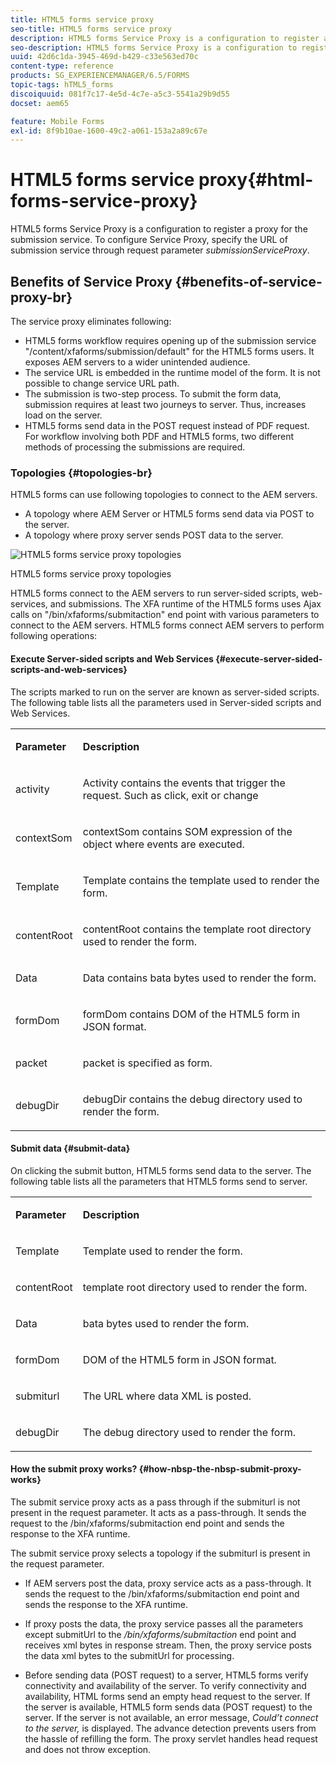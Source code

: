 ```yaml
---
title: HTML5 forms service proxy
seo-title: HTML5 forms service proxy
description: HTML5 forms Service Proxy is a configuration to register a proxy for the submission service. To configure Service Proxy, specify the URL of submission service through request parameter submissionServiceProxy.
seo-description: HTML5 forms Service Proxy is a configuration to register a proxy for the submission service. To configure Service Proxy, specify the URL of submission service through request parameter submissionServiceProxy.
uuid: 42d6c1da-3945-469d-b429-c33e563ed70c
content-type: reference
products: SG_EXPERIENCEMANAGER/6.5/FORMS
topic-tags: hTML5_forms
discoiquuid: 081f7c17-4e5d-4c7e-a5c3-5541a29b9d55
docset: aem65

feature: Mobile Forms
exl-id: 8f9b10ae-1600-49c2-a061-153a2a89c67e
---
```

# HTML5 forms service proxy{#html-forms-service-proxy}

HTML5 forms Service Proxy is a configuration to register a proxy for the submission service. To configure Service Proxy, specify the URL of submission service through request parameter *submissionServiceProxy*.

## Benefits of Service Proxy {#benefits-of-service-proxy-br}

The service proxy eliminates following:

* HTML5 forms workflow requires opening up of the submission service "/content/xfaforms/submission/default" for the HTML5 forms users. It exposes AEM servers to a wider unintended audience.
* The service URL is embedded in the runtime model of the form. It is not possible to change service URL path.
* The submission is two-step process. To submit the form data, submission requires at least two journeys to server. Thus, increases load on the server.
* HTML5 forms send data in the POST request instead of PDF request. For workflow involving both PDF and HTML5 forms, two different methods of processing the submissions are required.

### Topologies {#topologies-br}

HTML5 forms can use following topologies to connect to the AEM servers.

* A topology where AEM Server or HTML5 forms send data via POST to the server.
* A topology where proxy server sends POST data to the server.

![HTML5 forms service proxy topologies](assets/topology.png)

HTML5 forms service proxy topologies

HTML5 forms connect to the AEM servers to run server-sided scripts, web-services, and submissions. The XFA runtime of the HTML5 forms uses Ajax calls on "/bin/xfaforms/submitaction" end point with various parameters to connect to the AEM servers. HTML5 forms connect AEM servers to perform following operations:

#### Execute Server-sided scripts and Web Services {#execute-server-sided-scripts-and-web-services}

The scripts marked to run on the server are known as server-sided scripts. The following table lists all the parameters used in Server-sided scripts and Web Services.

<table>
 <tbody>
  <tr>
   <td><p><strong>Parameter</strong></p> </td>
   <td><p><strong>Description</strong></p> </td>
  </tr>
  <tr>
   <td><p>activity</p> </td>
   <td><p>Activity contains the events that trigger the request. Such as click, exit or change</p> </td>
  </tr>
  <tr>
   <td><p>contextSom</p> </td>
   <td><p>contextSom contains SOM expression of the object where events are executed.</p> </td>
  </tr>
  <tr>
   <td><p>Template</p> </td>
   <td><p>Template contains the template used to render the form.</p> </td>
  </tr>
  <tr>
   <td><p>contentRoot</p> </td>
   <td><p>contentRoot contains the template root directory used to render the form.</p> </td>
  </tr>
  <tr>
   <td><p>Data</p> </td>
   <td><p>Data contains bata bytes used to render the form.</p> </td>
  </tr>
  <tr>
   <td><p>formDom</p> </td>
   <td><p>formDom contains DOM of the HTML5 form in JSON format.</p> </td>
  </tr>
  <tr>
   <td><p>packet</p> </td>
   <td><p>packet is specified as form.</p> </td>
  </tr>
  <tr>
   <td><p>debugDir</p> </td>
   <td><p>debugDir contains the debug directory used to render the form.</p> </td>
  </tr>
 </tbody>
</table>

#### Submit data {#submit-data}

On clicking the submit button, HTML5 forms send data to the server. The following table lists all the parameters that HTML5 forms send to server.

<table>
 <tbody>
  <tr>
   <td><p><strong>Parameter</strong></p> </td>
   <td><p><strong>Description</strong></p> </td>
  </tr>
  <tr>
   <td><p>Template</p> </td>
   <td><p>Template used to render the form.</p> </td>
  </tr>
  <tr>
   <td><p>contentRoot</p> </td>
   <td><p>template root directory used to render the form.</p> </td>
  </tr>
  <tr>
   <td><p>Data</p> </td>
   <td><p>bata bytes used to render the form.</p> </td>
  </tr>
  <tr>
   <td><p>formDom</p> </td>
   <td><p>DOM of the HTML5 form in JSON format.</p> </td>
  </tr>
  <tr>
   <td><p>submiturl</p> </td>
   <td><p>The URL where data XML is posted.</p> </td>
  </tr>
  <tr>
   <td><p>debugDir</p> </td>
   <td><p>The debug directory used to render the form.</p> </td>
  </tr>
 </tbody>
</table>

#### How&nbsp;the&nbsp;submit proxy works? {#how-nbsp-the-nbsp-submit-proxy-works}

The submit service proxy acts as a pass through if the submiturl is not present in the request parameter. It acts as a pass-through. It sends the request to the /bin/xfaforms/submitaction end point and sends the response to the XFA runtime.

The submit service proxy selects a topology if the submiturl is present in the request parameter.

* If AEM servers post the data, proxy service acts as a pass-through. It sends the request to the /bin/xfaforms/submitaction end point and sends the response to the XFA runtime.
* If proxy posts the data, the proxy service passes all the parameters except submitUrl to the */bin/xfaforms/submitaction* end point and receives xml bytes in response stream. Then, the proxy service posts the data xml bytes to the submitUrl for processing.

* Before sending data (POST request) to a server, HTML5 forms verify connectivity and availability of the server. To verify connectivity and availability, HTML forms send an empty head request to the server. If the server is available, HTML5 form sends data (POST request) to the server. If the server is not available, an error message, *Could’t connect to the server,* is displayed. The advance detection prevents users from the hassle of refilling the form. The proxy servlet handles head request and does not throw exception.
